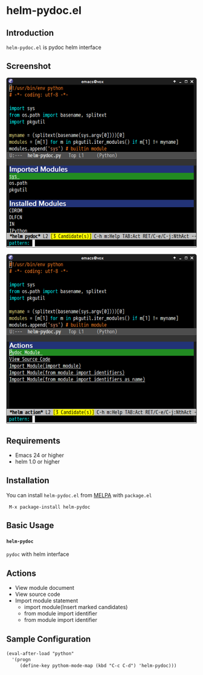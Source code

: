 # helm-pydoc.el

## Introduction
`helm-pydoc.el` is pydoc helm interface


## Screenshot

![helm-pydoc](image/helm-pydoc.png)

![helm-pydoc-action](image/helm-pydoc-action.png)


## Requirements

* Emacs 24 or higher
* helm 1.0 or higher

## Installation

You can install `helm-pydoc.el` from [MELPA](http://melpa.milkbox.net/) with `package.el`

```
 M-x package-install helm-pydoc
```


## Basic Usage

#### `helm-pydoc`

`pydoc` with helm interface


## Actions

* View module document
* View source code
* Import module statement
    * import module(Insert marked candidates)
    * from module import identifier
    * from module import identifier


## Sample Configuration

```elisp
(eval-after-load "python"
  '(progn
     (define-key pythom-mode-map (kbd "C-c C-d") 'helm-pydoc)))
```
